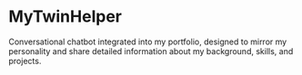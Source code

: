 # MyTwinHelper
Conversational chatbot integrated into my portfolio, designed to mirror my personality and share detailed information about my background, skills, and projects.
